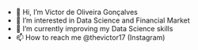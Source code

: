 - 👋 Hi, I’m Victor de Oliveira Gonçalves
- 👀 I’m interested in Data Science and Financial Market
- 🌱 I’m currently improving my Data Science skills
- 📫 How to reach me @thevictor17 (Instagram)

<!---
victorog17/victorog17 is a ✨ special ✨ repository because its `README.md` (this file) appears on your GitHub profile.
You can click the Preview link to take a look at your changes.
--->
